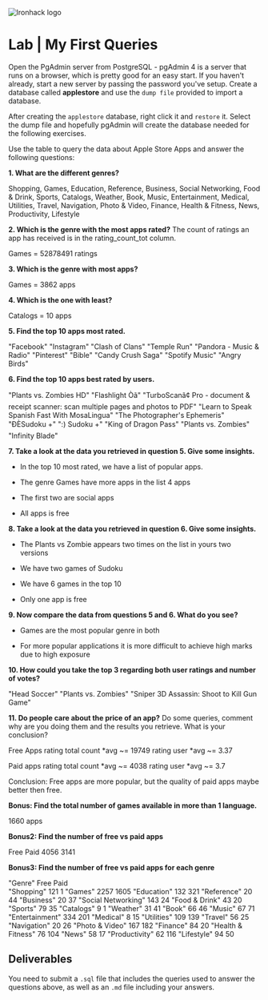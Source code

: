 ![Ironhack logo](https://i.imgur.com/1QgrNNw.png)

# Lab | My First Queries

Open the PgAdmin server from PostgreSQL - pgAdmin 4 is a server that runs on a browser, which is pretty good for an easy start. If you haven't already, start a new server by passing the password you've setup. Create a database called **applestore** and use the `dump file` provided to import a database. 

After creating the `applestore` database, right click it and `restore` it. Select the dump file and hopefully pgAdmin will create the database needed for the following exercises.

Use the table to query the data about Apple Store Apps and answer the following questions: 

**1. What are the different genres?**

Shopping, Games, Education, Reference, Business, Social Networking, Food & Drink, Sports, Catalogs, Weather, Book, Music, Entertainment, Medical, Utilities, Travel, Navigation, Photo & Video, Finance, Health & Fitness, News, Productivity, Lifestyle

**2. Which is the genre with the most apps rated?**
The count of ratings an app has received is in the rating_count_tot column.

Games = 52878491 ratings

**3. Which is the genre with most apps?**

Games = 3862 apps


**4. Which is the one with least?**

Catalogs = 10 apps

**5. Find the top 10 apps most rated.**

"Facebook"
"Instagram"
"Clash of Clans"
"Temple Run"
"Pandora - Music & Radio"
"Pinterest"
"Bible"
"Candy Crush Saga"
"Spotify Music"
"Angry Birds"

**6. Find the top 10 apps best rated by users.**

"Plants vs. Zombies HD"
"Flashlight Òã"
"TurboScanã¢ Pro - document & receipt scanner: scan multiple pages and photos to PDF"
"Learn to Speak Spanish Fast With MosaLingua"
"The Photographer's Ephemeris"
"ÐÈSudoku +"
":) Sudoku +"
"King of Dragon Pass"
"Plants vs. Zombies"
"Infinity Blade"

**7. Take a look at the data you retrieved in question 5. Give some insights.**

- In the top 10 most rated, we have a list of popular apps.

- The genre Games have more apps in the list 4 apps

- The first two are social apps

- All apps is free

**8. Take a look at the data you retrieved in question 6. Give some insights.**

- The Plants vs Zombie appears two times on the list in yours two versions 

- We have two games of Sudoku

- We have 6 games in the top 10

- Only one app is free

**9. Now compare the data from questions 5 and 6. What do you see?**

- Games are the most popular genre in both

- For more popular applications it is more difficult to achieve high marks due to high exposure

**10. How could you take the top 3 regarding both user ratings and number of votes?**

"Head Soccer"
"Plants vs. Zombies"
"Sniper 3D Assassin: Shoot to Kill Gun Game"

**11. Do people care about the price of an app?** Do some queries, comment why are you doing them and the results you retrieve. What is your conclusion?

Free Apps
rating total count *avg ~= 19749
rating user *avg ~= 3.37

Paid apps
rating total count *avg ~= 4038
rating user *avg ~= 3.7

Conclusion: Free apps are more popular, but the quality of paid apps maybe better then free.

**Bonus: Find the total number of games available in more than 1 language.**

   1660 apps

**Bonus2: Find the number of free vs paid apps**

Free    Paid
4056	3141


**Bonus3: Find the number of free vs paid apps for each genre**

"Genre" 	Free 	Paid  
"Shopping"	121	1
"Games"	2257	1605
"Education"	132	321
"Reference"	20	44
"Business"	20	37
"Social Networking"	143	24
"Food & Drink"	43	20
"Sports"	79	35
"Catalogs"	9	1
"Weather"	31	41
"Book"	66	46
"Music"	67	71
"Entertainment"	334	201
"Medical"	8	15
"Utilities"	109	139
"Travel"	56	25
"Navigation"	20	26
"Photo & Video"	167	182
"Finance"	84	20
"Health & Fitness"	76	104
"News"	58	17
"Productivity"	62	116
"Lifestyle"	94	50

## Deliverables 
You need to submit a `.sql` file that includes the queries used to answer the questions above, as well as an `.md` file including your answers. 
